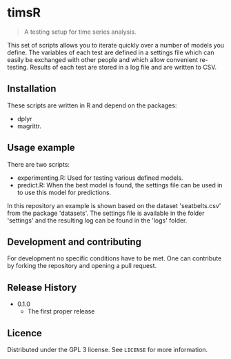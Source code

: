 # timsR
> A testing setup for time series analysis.

This set of scripts allows you to iterate quickly over a number of models you
define. The variables of each test are defined in a settings file which can
easily be exchanged with other people and which allow convenient re-testing.
Results of each test are stored in a log file and are written to CSV.

## Installation

These scripts are written in R and depend on the packages:
* dplyr
* magrittr.

## Usage example

There are two scripts: 
* experimenting.R: Used for testing various defined models.
* predict.R: When the best model is found, the settings file can be used in to
  use this model for predictions.

In this repository an example is shown based on the dataset 'seatbelts.csv' from
the package 'datasets'. The settings file is available in the folder 'settings'
and the resulting log can be found in the 'logs' folder.


## Development and contributing

For development no specific conditions have to be met. One can contribute by
forking the repository and opening a pull request.

## Release History

* 0.1.0
    * The first proper release

## Licence

Distributed under the GPL 3 license. See ``LICENSE`` for more information.
